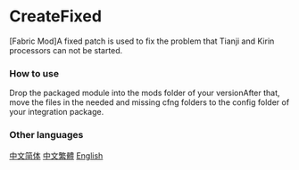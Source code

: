 # CreateFixed
[Fabric Mod]A fixed patch is used to fix the problem that Tianji and Kirin processors can not be started.

### How to use
Drop the packaged module into the mods folder of your versionAfter that, move the files in the needed and missing cfng folders to the config folder of your integration package.

### Other languages
[中文简体](README.zh.md)
[中文繁體](README.tw.md)
[English](README.md)
